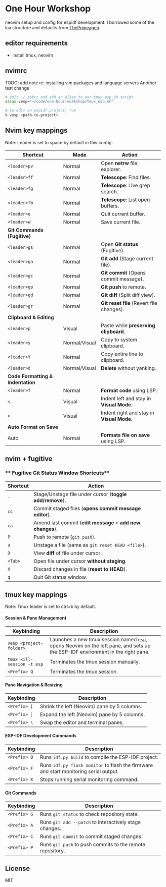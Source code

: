 # One Hour Workshop

neovim setup and config for espidf development.  I borrowed some of the lua structure and defaults from [ThePrimeagen](https://github.com/ThePrimeagen).

## editor requirements

- install tmux, neovim

## nvimrc

TODO: add note re: installing  vim packages and language servers
Another test change

```bash
# edit ~/.zshrc and add an alias to our tmux_esp.sh script
alias vesp="~/code/one-hour-workshop/tmux_esp.sh"

# to edit an espidf project, run
% vesp <path-to-project>
```

## Nvim key mappings

Note: Leader is set to space by default in this config.

| **Shortcut** | **Mode** | **Action** |
| --- | --- | --- |
| `<leader>pv` | Normal | Open **netrw** file explorer. |
| `<leader>ff` | Normal | **Telescope**: Find files. |
| `<leader>fg` | Normal | **Telescope**: Live grep search. |
| `<leader>fb` | Normal | **Telescope**: List open buffers. |
| `<leader>q` | Normal | Quit current buffer. |
| `<leader>w` | Normal | Save current file. |
| **Git Commands (Fugitive)** |     |     |
| `<leader>gs` | Normal | Open **Git status** (Fugitive). |
| `<leader>ga` | Normal | **Git add** (Stage current file). |
| `<leader>gc` | Normal | **Git commit** (Opens commit message). |
| `<leader>gp` | Normal | **Git push** to remote. |
| `<leader>gd` | Normal | **Git diff** (Split diff view). |
| `<leader>gr` | Normal | **Git reset file** (Revert file changes). |
| **Clipboard & Editing** |     |     |
| `<leader>p` | Visual | Paste while **preserving clipboard**. |
| `<leader>y` | Normal/Visual | Copy to system clipboard. |
| `<leader>Y` | Normal | Copy entire line to clipboard. |
| `<leader>d` | Normal/Visual | **Delete** without yanking. |
| **Code Formatting & Indentation** |     |     |
| `<leader>f` | Normal | **Format code** using LSP. |
| `<` | Visual | Indent left and stay in **Visual Mode**. |
| `>` | Visual | Indent right and stay in **Visual Mode**. |
| **Auto Format on Save** |     |     |
| Auto | Normal | **Formats file on save** using LSP. |

## nvim + fugitive

### ** Fugitive Git Status Window Shortcuts**

| **Shortcut** | **Action** |
| --- | --- |
| `-` | Stage/Unstage file under cursor (**toggle add/remove**). |
| `cc` | Commit staged files (**opens commit message editor**). |
| `ca` | Amend last commit (**edit message + add new changes**). |
| `P` | Push to remote (`git push`). |
| `u` | Unstage a file (same as `git reset HEAD <file>`). |
| `D` | View **diff** of file under cursor. |
| `<Tab>` | Open file under cursor **without staging**. |
| `X` | Discard changes in file (**reset to HEAD**). |
| `q` | Quit Git status window. |

## tmux key mappings

Note: Tmux leader is set to ctrl+b by default.

#### **Session & Pane Management**

| Keybinding | Description |
| --- | --- |
| `vesp <project-folder>` | Launches a new tmux session named `esp`, opens Neovim on the left pane, and sets up the ESP-IDF environment in the right pane. |
| `tmux kill-session -t esp` | Terminates the tmux session manually. |
| `<Prefix> Q` | Terminates the tmux session. |

#### **Pane Navigation & Resizing**

| Keybinding | Description |
| --- | --- |
| `<Prefix> [` | Shrink the left (Neovim) pane by 5 columns. |
| `<Prefix> ]` | Expand the left (Neovim) pane by 5 columns. |
| `<Prefix> \` | Swap the editor and terminal panes. |

#### **ESP-IDF Development Commands**

| Keybinding | Description |
| --- | --- |
| `<Prefix> B` | Runs `idf.py build` to compile the ESP-IDF project. |
| `<Prefix> F` | Runs `idf.py flash monitor` to flash the firmware and start monitoring serial output. |
| `<Prefix> X` | Stops running serial monitoring command. |

#### **Git Commands**

| Keybinding | Description |
| --- | --- |
| `<Prefix> G` | Runs `git status` to check repository state. |
| `<Prefix> A` | Runs `git add --patch` to interactively stage changes. |
| `<Prefix> C` | Runs `git commit` to commit staged changes. |
| `<Prefix> P` | Runs `git push` to push commits to the remote repository. |

## License

MIT
